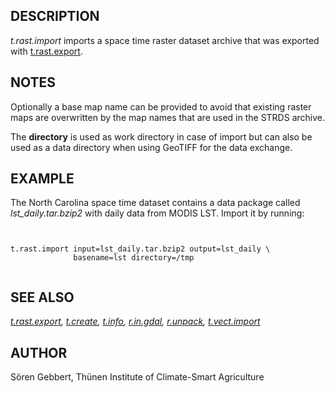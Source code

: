 
## DESCRIPTION

*t.rast.import* imports a space time raster dataset archive that
was exported with [t.rast.export](t.rast.export.html).

## NOTES

Optionally a base map name can be provided to avoid that existing
raster maps are overwritten by the map names that are used in the STRDS
archive.

The **directory** is used as work directory in case of import but
can also be used as a data directory when using GeoTIFF for the data
exchange.

## EXAMPLE

The North Carolina space time dataset contains a data package called
*lst\_daily.tar.bzip2* with daily data from MODIS LST. Import it
by running:

```


t.rast.import input=lst_daily.tar.bzip2 output=lst_daily \
              basename=lst directory=/tmp


```

## SEE ALSO

*[t.rast.export](t.rast.export.html),
[t.create](t.create.html),
[t.info](t.info.html),
[r.in.gdal](r.in.gdal.html),
[r.unpack](r.unpack.html),
[t.vect.import](t.vect.import.html)*

## AUTHOR

Sören Gebbert, Thünen Institute of Climate-Smart Agriculture
